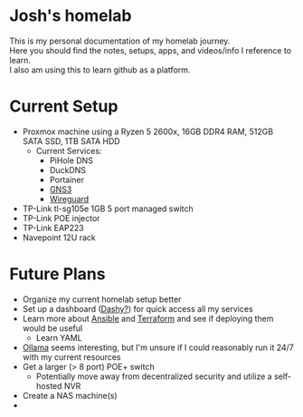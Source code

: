 # Josh's homelab
This is my personal documentation of my homelab journey.  
Here you should find the notes, setups, apps, and videos/info I reference to learn.  
I also am using this to learn github as a platform.

# Current Setup
* Proxmox machine using a Ryzen 5 2600x, 16GB DDR4 RAM, 512GB SATA SSD, 1TB SATA HDD
  - Current Services:
    - PiHole DNS
    - DuckDNS
    - Portainer
    - [GNS3](GNS3)
    - [Wireguard](Wireguard)
* TP-Link tl-sg105e 1GB 5 port managed switch
* TP-Link POE injector
* TP-Link EAP223
* Navepoint 12U rack

# Future Plans
* Organize my current homelab setup better
* Set up a dashboard ([Dashy?](https://dashy.to/)) for quick access all my services  
* Learn more about [Ansible](https://www.ansible.com/) and [Terraform](https://www.terraform.io/) and see if deploying them would be useful  
  - Learn YAML  
* [Ollama](https://ollama.com/library/llama3) seems interesting, but I'm unsure if I could reasonably run it 24/7 with my current resources  
* Get a larger (> 8 port) POE+ switch
  - Potentially move away from decentralized security and utilize a self-hosted NVR
* Create a NAS machine(s)
* 
